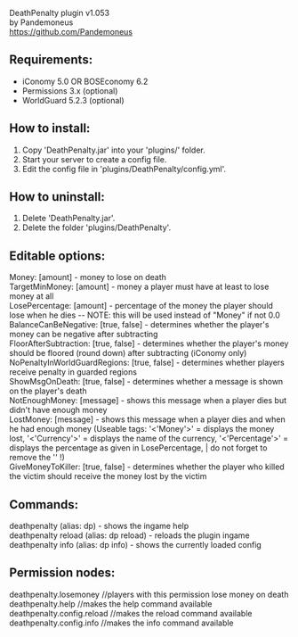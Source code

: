 DeathPenalty plugin v1.053<br>
by Pandemoneus<br>
https://github.com/Pandemoneus

Requirements:
----------------
- iConomy 5.0 OR BOSEconomy 6.2
- Permissions 3.x (optional)
- WorldGuard 5.2.3 (optional)

How to install:
----------------
1. Copy 'DeathPenalty.jar' into your 'plugins/' folder.<br>
2. Start your server to create a config file.<br>
3. Edit the config file in 'plugins/DeathPenalty/config.yml'.

How to uninstall:
-----------------
1. Delete 'DeathPenalty.jar'.<br>
2. Delete the folder 'plugins/DeathPenalty'.

Editable options:
-----------------
Money: [amount] - money to lose on death<br>
TargetMinMoney: [amount] - money a player must have at least to lose money at all<br>
LosePercentage: [amount] - percentage of the money the player should lose when he dies -- NOTE: this will be used instead of "Money" if not 0.0<br>
BalanceCanBeNegative: [true, false] - determines whether the player's money can be negative after subtracting<br>
FloorAfterSubtraction: [true, false] - determines whether the player's money should be floored (round down) after subtracting (iConomy only)<br>
NoPenaltyInWorldGuardRegions: [true, false] - determines whether players receive penalty in guarded regions<br>
ShowMsgOnDeath: [true, false] - determines whether a message is shown on the player's death<br>
NotEnoughMoney: [message] - shows this message when a player dies but didn't have enough money<br>
LostMoney: [message] - shows this message when a player dies and when he had enough money (Useable tags: '<'Money'>' = displays the money lost, '<'Currency'>' = displays the name of the currency, '<'Percentage'>' = displays the percentage as given in LosePercentage, | do not forget to remove the '' !)<br>
GiveMoneyToKiller: [true, false] - determines whether the player who killed the victim should receive the money lost by the victim

Commands:
-----------------
deathpenalty (alias: dp) - shows the ingame help<br>
deathpenalty reload (alias: dp reload) - reloads the plugin ingame<br>
deathpenalty info (alias: dp info) - shows the currently loaded config


Permission nodes:
-----------------
deathpenalty.losemoney //players with this permission lose money on death<br>
deathpenalty.help //makes the help command available<br>
deathpenalty.config.reload //makes the reload command available<br>
deathpenalty.config.info //makes the info command available